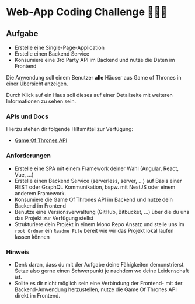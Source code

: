 # Web-App Coding Challenge 👨🏼‍💻

## Aufgabe

- Erstelle eine Single-Page-Application
- Erstelle einen Backend Service
- Konsumiere eine 3rd Party API im Backend und nutze die Daten im Frontend

Die Anwendung soll einem Benutzer **alle** Häuser aus Game of Thrones in einer Übersicht anzeigen.

Durch Klick auf ein Haus soll dieses auf einer Detailseite mit weiteren Informationen zu sehen sein.

### APIs und Docs

Hierzu stehen dir folgende Hilfsmittel zur Verfügung:

- [Game Of Thrones API](https://anapioficeandfire.com)

### Anforderungen

- Erstelle eine SPA mit einem Framework deiner Wahl (Angular, React, Vue, ...)
- Erstelle einen Backend Service (serverless, server, ...) auf Basis einer REST oder GraphQL Kommunikation, bspw. mit NestJS oder einem anderem Framework.
- Konsumiere die Game Of Thrones API im Backend und nutze dein Backend im Frontend
- Benutze eine Versionsverwaltung (GitHub, Bitbucket, ...) über die du uns das Projekt zur Verfügung stellst
- Strukturiere dein Projekt in einem Mono Repo Ansatz und stelle uns im `root Ordner` ein `Readme File` bereit wie wir das Projekt lokal laufen lassen können

### Hinweis

- Denk daran, dass du mit der Aufgabe deine Fähigkeiten demonstrierst. Setze also gerne einen Schwerpunkt je nachdem wo deine Leidenschaft ist.
- Sollte es dir nicht möglich sein eine Verbindung der Frontend- mit der Backend-Anwendung herzustellen, nutze die Game Of Thrones API direkt im Frontend.
